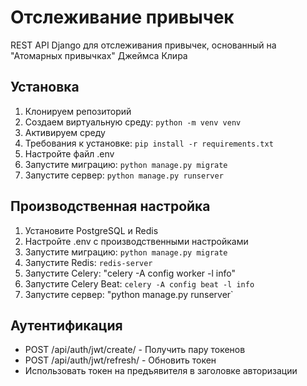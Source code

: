 # Отслеживание привычек

REST API Django для отслеживания привычек, основанный на "Атомарных привычках" Джеймса Клира

## Установка

1. Клонируем репозиторий
2. Создаем виртуальную среду: `python -m venv venv`
3. Активируем среду
4. Требования к установке: `pip install -r requirements.txt`
5. Настройте файл .env
6. Запустите миграцию: `python manage.py migrate`
7. Запустите сервер: `python manage.py runserver`

## Производственная настройка

1. Установите PostgreSQL и Redis
2. Настройте .env с производственными настройками
3. Запустите миграцию: `python manage.py migrate`
4. Запустите Redis: `redis-server`
5. Запустите Celery: "celery -A config worker -l info"
6. Запустите Celery Beat: `celery -A config beat -l info`
7. Запустите сервер: "python manage.py runserver`

## Аутентификация

- POST /api/auth/jwt/create/ - Получить пару токенов
- POST /api/auth/jwt/refresh/ - Обновить токен
- Использовать токен на предъявителя в заголовке авторизации
